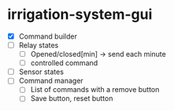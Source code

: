 # irrigation-system-gui


- [X] Command builder
- [ ] Relay states
    - [ ] Opened/closed[min] -> send each minute
    - [ ] controlled command
- [ ] Sensor states
- [ ] Command manager
    - [ ] List of commands with a remove button
    - [ ] Save button, reset button